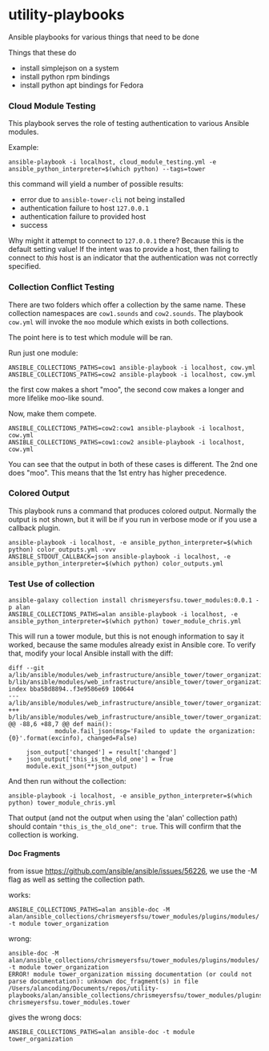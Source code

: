 # utility-playbooks
Ansible playbooks for various things that need to be done

Things that these do

 - install simplejson on a system
 - install python rpm bindings
 - install python apt bindings for Fedora

### Cloud Module Testing

This playbook serves the role of testing authentication to various
Ansible modules.

Example:

```
ansible-playbook -i localhost, cloud_module_testing.yml -e ansible_python_interpreter=$(which python) --tags=tower
```

this command will yield a number of possible results:

 - error due to `ansible-tower-cli` not being installed
 - authentication failure to host `127.0.0.1`
 - authentication failure to provided host
 - success

Why might it attempt to connect to `127.0.0.1` there? Because this is the
default setting value! If the intent was to provide a host, then failing
to connect to _this_ host is an indicator that the authentication was
not correctly specified.

### Collection Conflict Testing

There are two folders which offer a collection by the same name.
These collection namespaces are `cow1.sounds` and `cow2.sounds`.
The playbook `cow.yml` will invoke the `moo` module which exists in
both collections.

The point here is to test which module will be ran.

Run just one module:

```
ANSIBLE_COLLECTIONS_PATHS=cow1 ansible-playbook -i localhost, cow.yml
ANSIBLE_COLLECTIONS_PATHS=cow2 ansible-playbook -i localhost, cow.yml
```

the first cow makes a short "moo", the second cow makes a longer and
more lifelike moo-like sound.

Now, make them compete.

```
ANSIBLE_COLLECTIONS_PATHS=cow2:cow1 ansible-playbook -i localhost, cow.yml
ANSIBLE_COLLECTIONS_PATHS=cow1:cow2 ansible-playbook -i localhost, cow.yml
```

You can see that the output in both of these cases is different.
The 2nd one does "moo".
This means that the 1st entry has higher precedence.

### Colored Output

This playbook runs a command that produces colored output.
Normally the output is not shown, but it will be if you run in
verbose mode or if you use a callback plugin.

```
ansible-playbook -i localhost, -e ansible_python_interpreter=$(which python) color_outputs.yml -vvv
ANSIBLE_STDOUT_CALLBACK=json ansible-playbook -i localhost, -e ansible_python_interpreter=$(which python) color_outputs.yml
```

### Test Use of collection

```
ansible-galaxy collection install chrismeyersfsu.tower_modules:0.0.1 -p alan
ANSIBLE_COLLECTIONS_PATHS=alan ansible-playbook -i localhost, -e ansible_python_interpreter=$(which python) tower_module_chris.yml
```

This will run a tower module, but this is not enough information to say it worked,
because the same modules already exist in Ansible core. To verify that, modify
your local Ansible install with the diff:

```
diff --git a/lib/ansible/modules/web_infrastructure/ansible_tower/tower_organization.py b/lib/ansible/modules/web_infrastructure/ansible_tower/tower_organization.py
index bba58d8894..f3e9586e69 100644
--- a/lib/ansible/modules/web_infrastructure/ansible_tower/tower_organization.py
+++ b/lib/ansible/modules/web_infrastructure/ansible_tower/tower_organization.py
@@ -88,6 +88,7 @@ def main():
             module.fail_json(msg='Failed to update the organization: {0}'.format(excinfo), changed=False)

     json_output['changed'] = result['changed']
+    json_output['this_is_the_old_one'] = True
     module.exit_json(**json_output)
```

And then run without the collection:

```
ansible-playbook -i localhost, -e ansible_python_interpreter=$(which python) tower_module_chris.yml
```

That output (and not the output when using the 'alan' collection path) should
contain `"this_is_the_old_one": true`.
This will confirm that the collection is working.

#### Doc Fragments

from issue https://github.com/ansible/ansible/issues/56226, we use the -M flag
as well as setting the collection path.

works:

```
ANSIBLE_COLLECTIONS_PATHS=alan ansible-doc -M alan/ansible_collections/chrismeyersfsu/tower_modules/plugins/modules/ -t module tower_organization
```

wrong:

```
ansible-doc -M alan/ansible_collections/chrismeyersfsu/tower_modules/plugins/modules/ -t module tower_organization
ERROR! module tower_organization missing documentation (or could not parse documentation): unknown doc_fragment(s) in file /Users/alancoding/Documents/repos/utility-playbooks/alan/ansible_collections/chrismeyersfsu/tower_modules/plugins/modules/tower_organization.py: chrismeyersfsu.tower_modules.tower
```

gives the wrong docs:

```
ANSIBLE_COLLECTIONS_PATHS=alan ansible-doc -t module tower_organization
```

